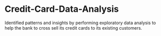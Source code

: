# Credit-Card-Data-Analysis
Identified patterns and insights by performing  exploratory data analysis to help the bank to cross sell its credit cards to its existing customers.
